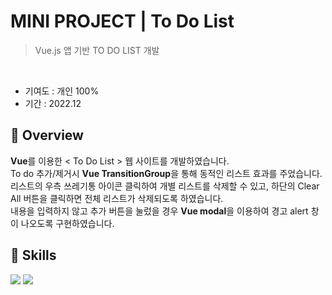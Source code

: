 # MINI PROJECT | To Do List 
> Vue.js 앱 기반 TO DO LIST 개발
<br>

* 기여도 : 개인 100% <br> 
* 기간 : 2022.12

## 📍 Overview

**Vue**를 이용한 < To Do List > 웹 사이트를 개발하였습니다. <br>
To do 추가/제거시 **Vue TransitionGroup**을 통해 동적인 리스트 효과를 주었습니다. <br>
리스트의 우측 쓰레기통 아이콘 클릭하여 개별 리스트를 삭제할 수 있고, 하단의 Clear All 버튼을 클릭하면 전체 리스트가 삭제되도록 하였습니다.<br>
내용을 입력하지 않고 추가 버튼을 눌렀을 경우 **Vue modal**을 이용하여 경고 alert 창이 나오도록 구현하였습니다.

## 🚀 Skills 
<img src="https://img.shields.io/badge/vue.js-4FC08D?style=for-the-badge&logo=vue.js&logoColor=white"> <img src="https://img.shields.io/badge/netlify-00C7B7?style=for-the-badge&logo=netlify&logoColor=white"> 
<br><br>
